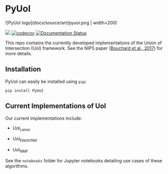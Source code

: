 # PyUoI

![PyUoI logo](docs/source/art/pyuoi.png | width=200)

<img src="https://travis-ci.org/BouchardLab/PyUoI.svg?branch=master"> [![codecov](https://codecov.io/gh/BouchardLab/PyUoI/branch/master/graph/badge.svg)](https://codecov.io/gh/BouchardLab/PyUoI)
[![Documentation Status](https://readthedocs.org/projects/pyuoi/badge/?version=latest)](https://pyuoi.readthedocs.io/en/latest/?badge=latest)


This repo contains the currently developed implementations of the Union of Intersection
(UoI) framework. See the NIPS paper (<a href="https://papers.nips.cc/paper/6708-union-of-intersections-uoi-for-interpretable-data-driven-discovery-and-prediction">Bouchard et al., 2017</a>) for more details.

## Installation

PyUoI can easily be installed using `pip`:

```
pip install PyUoI
```

## Current Implementations of UoI

Our current implementations include:

* UoI<sub>Lasso</sub>

* UoI<sub>ElasticNet</sub>

* UoI<sub>NMF</sub>

See the `notebooks` folder for Jupyter notebooks detailing use cases of these algorithms.
